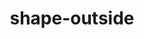 ---
title: "shape-outside"
description: "Defines a shape, which may be non-rectangular, around which adjacent inline content should wrap."
category: css
keywords: shape
last_test_date: "2024-02-28"
test_url: "/tests/css-shape-outside.html"
test_results_url: "https://testi.at/proj/6vdjc5l6ungvfjgu94"
stats: {
    apple-mail: {
        macos: {
            "15":"y"
        },
        ios: {
            "15":"y"
        }
    },
    gmail: {
        desktop-webmail: {
            "2024-02":"u"
        },
        ios: {
            "2024-02":"u"
        },
        android: {
            "2024-02":"u"
        },
        mobile-webmail: {
            "2024-02":"u"
        }
    },
    orange: {
        desktop-webmail: {
            "2024-02":"u"
        },
        ios: {
            "2024-02":"u"
        },
        android: {
            "2024-02":"u"
        }
    },
    outlook: {
        windows: {
            "2013":"n",
            "2016":"n",
            "2019":"n",
            "2021":"n",
        },
        windows-mail: {
            "2024-02":"n"
        },
        macos: {
            "16.56":"y"
        },
        outlook-com: {
            "2024-02":"n"
        },
        ios: {
            "2024-02":"n"
        },
        android: {
            "2024-02":"n"
        }
    },
    samsung-email: {
        android: {
        "2024-02":"y"
        }
    },
    sfr: {
        desktop-webmail: {
            "2024-02":"u"
        },
        ios: {
            "2024-02":"u"
        },
        android: {
            "2024-02":"u"
        }
    },
    thunderbird: {
        macos: {
            "2024-02":"y"
        }
    },
    aol: {
        desktop-webmail: {
            "2024-02":"n"
        },
        ios: {
            "2024-02":"n"
        },
        android: {
            "2024-02":"n"
        }
    },
    yahoo: {
        desktop-webmail: {
            "2024-02":"n"
        },
        ios: {
            "2024-02":"n"
        },
        android: {
            "2024-02":"n"
        }
    },
    protonmail: {
        desktop-webmail: {
            "2024-02":"u"
        },
        ios: {
            "2024-02":"u"
        },
        android: {
            "2024-02":"u"
        }
    },
    hey: {
        desktop-webmail: {
            "2024-02":"u"
        }
    },
    mail-ru: {
        desktop-webmail: {
            "2024-02":"y"
        }
    },
    fastmail: {
        desktop-webmail: {
            "2024-02": "u"
        }
    },
    laposte: {
        desktop-webmail: {
            "2024-02": "u"
        }
    }
}
links: {
    "Can I use: shape-outside":"https://caniuse.com/?search=shape-outside",
    "MDN: shape-outside":"https://developer.mozilla.org/en-US/docs/Web/CSS/shape-outside"
}
---